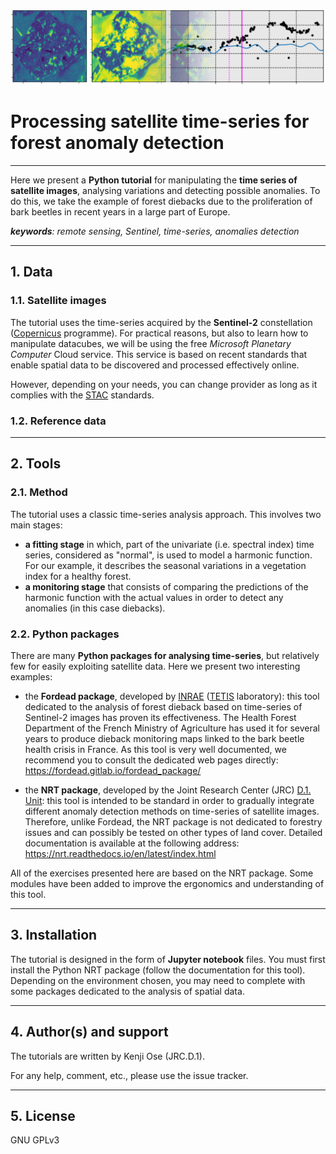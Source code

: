 ![fig_nrt](img/bandeau_v2.png)

# Processing satellite time-series for forest anomaly detection

---

Here we present a **Python tutorial** for manipulating the **time series of satellite images**, analysing variations and detecting possible anomalies. To do this, we take the example of forest diebacks due to the proliferation of bark beetles in recent years in a large part of Europe.

***keywords**: remote sensing, Sentinel, time-series, anomalies detection*

---

## 1. Data

### 1.1. Satellite images

The tutorial uses the time-series acquired by the **Sentinel-2** constellation ([Copernicus](https://www.copernicus.eu/en) programme). For practical reasons, but also to learn how to manipulate datacubes, we will be using the free *Microsoft Planetary Computer* Cloud service. This service is based on recent standards that enable spatial data to be discovered and processed effectively online.

However, depending on your needs, you can change provider as long as it complies with the [STAC](https://stacspec.org/en) standards. 

### 1.2. Reference data

<to fill>

---

## 2. Tools

### 2.1. Method 

The tutorial uses a classic time-series analysis approach. This involves two main stages: 
- **a fitting stage** in which, part of the univariate (i.e. spectral index) time series, considered as "normal", is used to model a harmonic function. For our example, it describes the seasonal variations in a vegetation index for a healthy forest.
- **a monitoring stage** that consists of comparing the predictions of the harmonic function with the actual values in order to detect any anomalies (in this case diebacks).

### 2.2. Python packages

There are many **Python packages for analysing time-series**, but relatively few for easily exploiting satellite data. Here we present two interesting examples:

- the **Fordead package**, developed by [INRAE](https://www.inrae.fr/en) ([TETIS](https://www.umr-tetis.fr/index.php/en/) laboratory): this tool dedicated to the analysis of forest dieback based on time-series of Sentinel-2 images has proven its effectiveness. The Health Forest Department of the French Ministry of Agriculture has used it for several years to produce dieback monitoring maps linked to the bark beetle health crisis in France. As this tool is very well documented, we recommend you to consult the dedicated web pages directly: https://fordead.gitlab.io/fordead_package/

- the **NRT package**, developed by the Joint Research Center (JRC) [D.1. Unit](https://forest.jrc.ec.europa.eu/en/): this tool is intended to be standard in order to gradually integrate different anomaly detection methods on time-series of satellite images. Therefore, unlike Fordead, the NRT package is not dedicated to forestry issues and can possibly be tested on other types of land cover. Detailed documentation is available at the following address: https://nrt.readthedocs.io/en/latest/index.html

All of the exercises presented here are based on the NRT package. Some modules have been added to improve the ergonomics and understanding of this tool.

---

## 3. Installation

The tutorial is designed in the form of **Jupyter notebook** files. You must first install the Python NRT package (follow the documentation for this tool). Depending on the environment chosen, you may need to complete with some packages dedicated to the analysis of spatial data.

---

## 4. Author(s) and support
The tutorials are written by Kenji Ose (JRC.D.1). 

For any help, comment, etc., please use the issue tracker.

---

## 5. License
GNU GPLv3 
